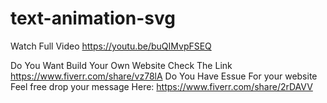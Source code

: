 # text-animation-svg
Watch Full Video https://youtu.be/buQIMvpFSEQ

Do You Want Build Your Own Website Check The Link https://www.fiverr.com/share/vz78lA
Do You Have Essue For your website Feel free drop your message Here: https://www.fiverr.com/share/2rDAVV
